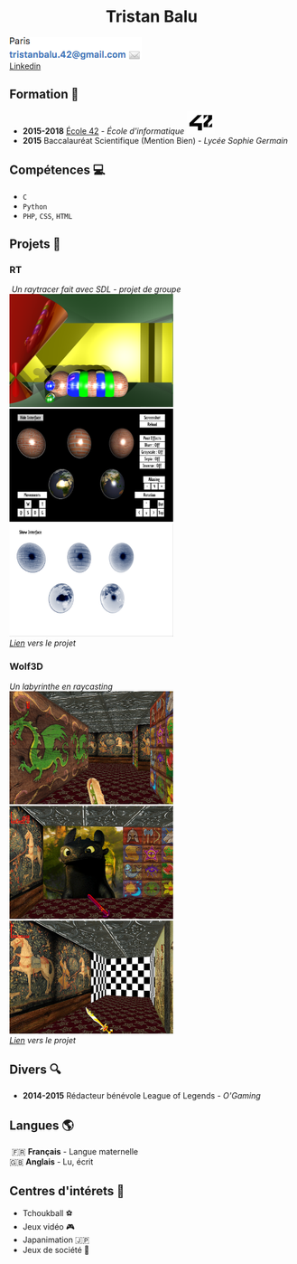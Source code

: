<h1 align="center">Tristan Balu </h1>

<img alt="Informations" src="https://raw.githubusercontent.com/Flyeram/CV/master/img/infos.png"/>       
[Linkedin](https://fr.linkedin.com/in/tristanbalu42)

## Formation :pencil:   

+ **2015-2018**  [École 42](http://www.42.fr/) - *École d'informatique* <img alt="Logo 42" src="https://raw.githubusercontent.com/Flyeram/CV/master/img/42.jpg" height="40" width="50" />
+ **2015**       Baccalauréat Scientifique (Mention Bien) - *Lycée Sophie Germain*

## Compétences :computer:  

+ `C`
+ `Python`
+ `PHP`, `CSS`, `HTML`

## Projets :open_file_folder:  

### RT   
 *Un raytracer fait avec SDL - projet de groupe*    
<img alt="Image de RT" src="https://raw.githubusercontent.com/Flyeram/CV/master/img/rt-1.png" height="200" width="290" />
 <img alt="Image de RT" src="https://raw.githubusercontent.com/Flyeram/CV/master/img/rt-2.png" height="200" width="290" />
 <img alt="Image de RT" src="https://raw.githubusercontent.com/Flyeram/CV/master/img/rt-3.png" height="200" width="290" />  
*[Lien](https://github.com/Flyeram/RT-42) vers le projet*  

### Wolf3D   
*Un labyrinthe en raycasting*   
<img alt="Image de wolf3d" src="https://raw.githubusercontent.com/Flyeram/CV/master/img/wolf3d-1.png" height="200" width="290" />
 <img alt="Image de wolf3d" src="https://raw.githubusercontent.com/Flyeram/CV/master/img/wolf3d-2.png" height="200" width="290" />
 <img alt="Image de wolf3d" src="https://raw.githubusercontent.com/Flyeram/CV/master/img/wolf3d-3.png" height="200" width="290" />  
*[Lien](https://github.com/Flyeram/Wolf3d-42) vers le projet*  

## Divers :mag:

+ **2014-2015** Rédacteur bénévole League of Legends - *O'Gaming*

## Langues :earth_americas:   

 :fr: **Français** - Langue maternelle  
:gb: **Anglais** - Lu, écrit  

## Centres d'intérets :panda_face: 
+ Tchoukball :soccer:
+ Jeux vidéo :video_game:
+ Japanimation :jp:
+ Jeux de société :game_die:
